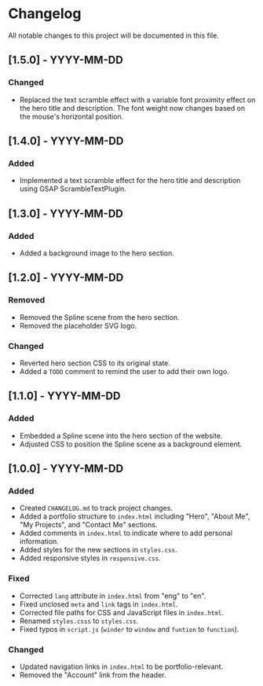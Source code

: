 # Changelog

All notable changes to this project will be documented in this file.

## [1.5.0] - YYYY-MM-DD

### Changed
- Replaced the text scramble effect with a variable font proximity effect on the hero title and description. The font weight now changes based on the mouse's horizontal position.

## [1.4.0] - YYYY-MM-DD

### Added
- Implemented a text scramble effect for the hero title and description using GSAP ScrambleTextPlugin.

## [1.3.0] - YYYY-MM-DD

### Added
- Added a background image to the hero section.

## [1.2.0] - YYYY-MM-DD

### Removed
- Removed the Spline scene from the hero section.
- Removed the placeholder SVG logo.

### Changed
- Reverted hero section CSS to its original state.
- Added a `TODO` comment to remind the user to add their own logo.

## [1.1.0] - YYYY-MM-DD

### Added
- Embedded a Spline scene into the hero section of the website.
- Adjusted CSS to position the Spline scene as a background element.

## [1.0.0] - YYYY-MM-DD

### Added
- Created `CHANGELOG.md` to track project changes.
- Added a portfolio structure to `index.html` including "Hero", "About Me", "My Projects", and "Contact Me" sections.
- Added comments in `index.html` to indicate where to add personal information.
- Added styles for the new sections in `styles.css`.
- Added responsive styles in `responsive.css`.

### Fixed
- Corrected `lang` attribute in `index.html` from "eng" to "en".
- Fixed unclosed `meta` and `link` tags in `index.html`.
- Corrected file paths for CSS and JavaScript files in `index.html`.
- Renamed `styles.csss` to `styles.css`.
- Fixed typos in `script.js` (`winder` to `window` and `funtion` to `function`).

### Changed
- Updated navigation links in `index.html` to be portfolio-relevant.
- Removed the "Account" link from the header.
